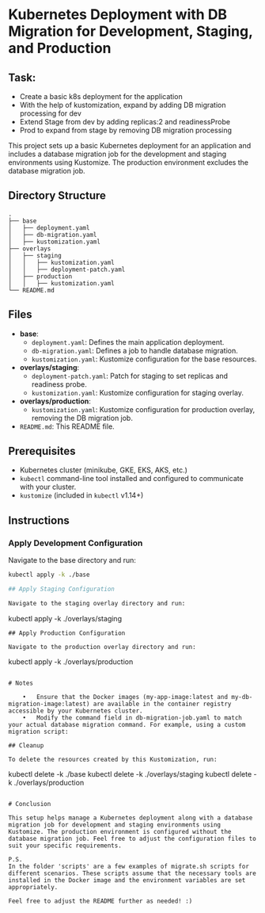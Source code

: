 # Kubernetes Deployment with DB Migration for Development, Staging, and Production

## Task:
* Create a basic k8s deployment for the application
* With the help of kustomization, expand by adding DB migration processing for dev
* Extend Stage from dev by adding replicas:2 and readinessProbe
* Prod to expand from stage by removing DB migration processing

This project sets up a basic Kubernetes deployment for an application and includes a database migration job for the development and staging environments using Kustomize. The production environment excludes the database migration job.

## Directory Structure
```
.
├── base
│   ├── deployment.yaml
│   ├── db-migration.yaml
│   ├── kustomization.yaml
├── overlays
│   ├── staging
│   │   ├── kustomization.yaml
│   │   ├── deployment-patch.yaml
│   ├── production
│   │   ├── kustomization.yaml
└── README.md
```

## Files

- **base**:
  - `deployment.yaml`: Defines the main application deployment.
  - `db-migration.yaml`: Defines a job to handle database migration.
  - `kustomization.yaml`: Kustomize configuration for the base resources.
- **overlays/staging**:
  - `deployment-patch.yaml`: Patch for staging to set replicas and readiness probe.
  - `kustomization.yaml`: Kustomize configuration for staging overlay.
- **overlays/production**:
  - `kustomization.yaml`: Kustomize configuration for production overlay, removing the DB migration job.
- `README.md`: This README file.

## Prerequisites

- Kubernetes cluster (minikube, GKE, EKS, AKS, etc.)
- `kubectl` command-line tool installed and configured to communicate with your cluster.
- `kustomize` (included in `kubectl` v1.14+)

## Instructions

### Apply Development Configuration

Navigate to the base directory and run:

```sh
kubectl apply -k ./base

## Apply Staging Configuration

Navigate to the staging overlay directory and run:
```
kubectl apply -k ./overlays/staging
```
## Apply Production Configuration

Navigate to the production overlay directory and run:
```
kubectl apply -k ./overlays/production
```

# Notes

	•	Ensure that the Docker images (my-app-image:latest and my-db-migration-image:latest) are available in the container registry accessible by your Kubernetes cluster.
	•	Modify the command field in db-migration-job.yaml to match your actual database migration command. For example, using a custom migration script:

## Cleanup

To delete the resources created by this Kustomization, run:
```
kubectl delete -k ./base
kubectl delete -k ./overlays/staging
kubectl delete -k ./overlays/production
```

# Conclusion

This setup helps manage a Kubernetes deployment along with a database migration job for development and staging environments using Kustomize. The production environment is configured without the database migration job. Feel free to adjust the configuration files to suit your specific requirements.

P.S. 
In the folder 'scripts' are a few examples of migrate.sh scripts for different scenarios. These scripts assume that the necessary tools are installed in the Docker image and the environment variables are set appropriately.

Feel free to adjust the README further as needed! :)